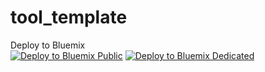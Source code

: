 # tool_template


Deploy to Bluemix
<br/>
<a href="https://bluemix.net/deploy?repository=https://github.com/sdevopsadm/tool_template " target="_blank"><img src="http://bluemix.net/deploy/button.png" alt="Deploy to Bluemix Public"/><a/>
<a href="https://console.w3ibm.bluemix.net/devops/setup/deploy/?repository=https://github.com/sdevopsadm/tool_template.git" target="_blank"><img src="http://bluemix.net/deploy/button.png" alt="Deploy to Bluemix Dedicated"/><a/>

